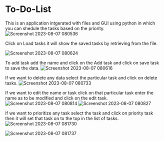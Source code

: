 # To-Do-List
This is an application intgerated with files and GUI using python in which you can shedule the tasks based on the priority. 
![Screenshot 2023-08-07 080536](https://github.com/vijayantony-web/To-Do-List/assets/82152995/0791be4a-c04b-4c13-aebe-ec9a3d927983)

Click on Load tasks it will show the saved tasks by retrieving from the file.

![Screenshot 2023-08-07 080624](https://github.com/vijayantony-web/To-Do-List/assets/82152995/5d4c2a2f-c6b1-4ef6-ad91-367f0bd7823f)

To add task add the name and click on the Add task and click on save task to save the data.
![Screenshot 2023-08-07 080616](https://github.com/vijayantony-web/To-Do-List/assets/82152995/40029546-8c3a-471c-ac0e-b450c11eb210)

If we want to delete any data select the particular task and click on delete tasks.
![Screenshot 2023-08-07 080733](https://github.com/vijayantony-web/To-Do-List/assets/82152995/f97cb037-9218-499b-b57b-cd6fc8020b1c)

If we want to edit the name or task click on that particular task enter the name as to be modified and click on the edit task.
![Screenshot 2023-08-07 080814](https://github.com/vijayantony-web/To-Do-List/assets/82152995/39da41e6-7183-49e5-b146-ce9b2b0220b8)
![Screenshot 2023-08-07 080827](https://github.com/vijayantony-web/To-Do-List/assets/82152995/43d1a479-c806-46ac-b347-95858d7b9016)

If we want to prioritize any task select the task and click on priority task then it will set that task on to the top in the list of tasks.
![Screenshot 2023-08-07 081730](https://github.com/vijayantony-web/To-Do-List/assets/82152995/2f4ddb2f-43ba-4aa8-946f-cbf31d263450)

![Screenshot 2023-08-07 081737](https://github.com/vijayantony-web/To-Do-List/assets/82152995/8637a646-b22a-4bec-ab70-40c693bab139)
